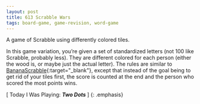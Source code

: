 ```yaml
---
layout: post
title: 613 Scrabble Wars
tags: board-game, game-revision, word-game
---
```

A game of Scrabble using differently colored tiles.

In this game variation, you’re given a set of standardized letters (not 100 like Scrabble, probably less).  They are different colored for each person (either the wood is, or maybe just the actual letter).  The rules are similar to [BananaScrabble](){:target="_blank"}, except that instead of the goal being to get rid of your tiles first, the score is counted at the end and the person who scored the most points wins.

[ Today I Was Playing: ***Two Dots*** ]
{: .emphasis}
